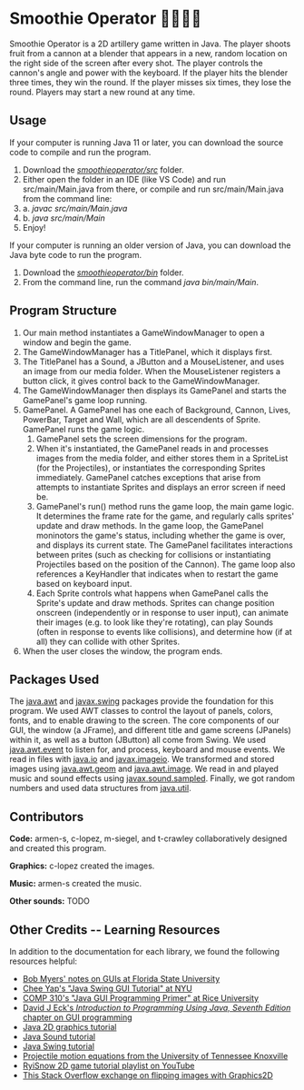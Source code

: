 # Smoothie Operator 🍊🍌🍓🥤

Smoothie Operator is a 2D artillery game written in Java. The player shoots fruit from a cannon
at a blender that appears in a new, random location on the right side of the screen after
every shot. The player controls the cannon's angle and power with the keyboard. If the player
hits the blender three times, they win the round. If the player misses six times, they lose the
round. Players may start a new round at any time.

## Usage
If your computer is running Java 11 or later, you can download the source code to compile and run
the program.
1. Download the 
[*smoothieoperator/src*](https://github.com/m-siegel/bananaBombsquad/tree/main/smoothieoperator/src)
folder.
2. Either open the folder in an IDE (like VS Code) and run src/main/Main.java
from there, or compile and run src/main/Main.java from the command line:
  2. a. *javac src/main/Main.java*
  2. b. *java src/main/Main*
3. Enjoy!

If your computer is running an older version of Java, you can download the Java byte code to run
the program.
1. Download the
[*smoothieoperator/bin*](https://github.com/m-siegel/bananaBombsquad/tree/main/smoothieoperator/bin)
folder.
2. From the command line, run the command *java bin/main/Main*.

## Program Structure

1. Our main method instantiates a GameWindowManager to open a window and begin the game.
2. The GameWindowManager has a TitlePanel, which it displays first.
3. The TitlePanel has a Sound, a JButton and a MouseListener, and uses an image from our media
folder. When the MouseListener registers a button click, it gives control back to the
GameWindowManager.
4. The GameWindowManager then displays its GamePanel and starts the GamePanel's game loop running.
5. GamePanel. A GamePanel has one each of Background, Cannon, Lives, PowerBar, Target and 
   Wall, which are all descendents of Sprite. GamePanel runs the game logic.
   1. GamePanel sets the screen dimensions for the program.
   2. When it's instantiated, the GamePanel reads in and processes images from the media folder,
   and either stores them in a SpriteList (for the Projectiles), or instantiates the corresponding
   Sprites immediately. GamePanel catches exceptions that arise from attempts to instantiate
   Sprites and displays an error screen if need be.
   3. GamePanel's run() method runs the game loop, the main game logic. It determines the frame
   rate for the game, and regularly calls sprites' update and draw methods. In the game loop, the
   GamePanel moninotors the game's status, including whether the game is over, and displays its
   current state. The GamePanel facilitates interactions between prites (such as checking for
   collisions or instantiating Projectiles based on the position of the Cannon). The game loop
   also references a KeyHandler that indicates when to restart the game based on keyboard input.
   4. Each Sprite controls what happens when GamePanel calls the Sprite's update and draw methods.
   Sprites can change position onscreen (independently or in response to user input), can animate
   their images (e.g. to look like they're rotating), can play Sounds (often in response to events
   like collisions), and determine how (if at all) they can collide with other Sprites.
7. When the user closes the window, the program ends.


## Packages Used

The [java.awt](https://docs.oracle.com/en/java/javase/11/docs/api/java.desktop/java/awt/package-summary.html)
and [javax.swing](https://docs.oracle.com/en/java/javase/11/docs/api/java.desktop/javax/swing/package-summary.html)
packages provide the foundation for this program. We used AWT classes to control the layout of
panels, colors, fonts, and to enable drawing to the screen. The core components of our GUI,
the window (a JFrame), and different title and game screens (JPanels) within it, as well as a
button (JButton) all come from Swing. We used
[java.awt.event](https://docs.oracle.com/en/java/javase/11/docs/api/java.desktop/java/awt/event/package-summary.html)
to listen for, and process, keyboard and mouse events. 
We read in files with
[java.io](https://docs.oracle.com/en/java/javase/11/docs/api/java.base/java/io/package-summary.html) and
[javax.imageio](https://docs.oracle.com/en/java/javase/11/docs/api/java.desktop/javax/imageio/package-summary.html).
We transformed and stored images using [java.awt.geom](https://docs.oracle.com/en/java/javase/11/docs/api/java.desktop/java/awt/geom/package-summary.html) 
and 
[java.awt.image](https://docs.oracle.com/en/java/javase/11/docs/api/java.desktop/java/awt/image/package-summary.html).
We read in and played music and sound effects using
[javax.sound.sampled](https://docs.oracle.com/en/java/javase/11/docs/api/java.desktop/javax/sound/sampled/package-summary.html).
Finally, we got random numbers and used data structures from
[java.util](https://docs.oracle.com/en/java/javase/11/docs/api/java.base/java/util/package-summary.html).


## Contributors
**Code:**
armen-s, c-lopez, m-siegel, and t-crawley collaboratively designed and created this program.

**Graphics:**
c-lopez created the images.

**Music:**
armen-s created the music.

**Other sounds:**
TODO

## Other Credits -- Learning Resources
In addition to the documentation for each library, we found the following resources helpful:
- [Bob Myers' notes on GUIs at Florida State University](https://www.cs.fsu.edu/~myers/cgs3416/notes/gui_intro.html)
- [Chee Yap's "Java Swing GUI Tutorial" at NYU](https://cs.nyu.edu/~yap/classes/visual/03s/lect/l7/)
- [COMP 310's "Java GUI Programming Primer" at Rice University](https://www.clear.rice.edu/comp310/JavaResources/GUI/)
- [David J Eck's *Introduction to Programming Using Java, Seventh Edition* chapter on GUI programming](https://math.hws.edu/eck/cs124/javanotes7/c6/)
- [Java 2D graphics tutorial](https://docs.oracle.com/javase/tutorial/2d/)
- [Java Sound tutorial](https://docs.oracle.com/javase/tutorial/sound/index.html)
- [Java Swing tutorial](https://docs.oracle.com/javase/tutorial/uiswing/index.html)
- [Projectile motion equations from the University of Tennessee Knoxville](http://labman.phys.utk.edu/phys221core/modules/m3/projectile_motion.html)
- [RyiSnow 2D game tutorial playlist on YouTube](https://www.youtube.com/watch?v=om59cwR7psI&list=PL_QPQmz5C6WUF-pOQDsbsKbaBZqXj4qSq)
- [This Stack Overflow exchange on flipping images with Graphics2D](https://stackoverflow.com/questions/9558981/flip-image-with-graphics2d)
